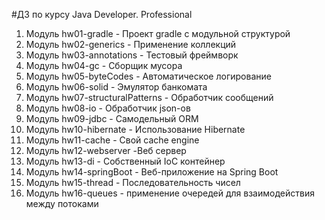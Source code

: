 #ДЗ по курсу Java Developer. Professional
1. Модуль hw01-gradle - Проект gradle с модульной структурой
2. Модуль hw02-generics - Применение коллекций
3. Модуль hw03-annotations - Тестовый фреймворк
4. Модуль hw04-gc - Сборщик мусора
5. Модуль hw05-byteCodes - Автоматическое логирование
6. Модуль hw06-solid - Эмулятор банкомата
7. Модуль hw07-structuralPatterns - Обработчик сообщений
8. Модуль hw08-io - Обработчик json-ов
9. Модуль hw09-jdbc - Самодельный ORM
10. Модуль hw10-hibernate - Использование Hibernate
11. Модуль hw11-cache - Свой cache engine
12. Модуль hw12-webserver -Веб сервер
13. Модуль hw13-di - Собственный IoC контейнер
14. Модуль hw14-springBoot - Веб-приложение на Spring Boot
15. Модуль hw15-thread - Последовательность чисел
16. Модуль hw16-queues - применение очередей для взаимодействия между потоками

